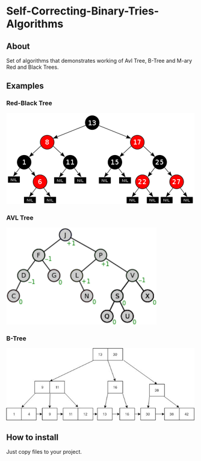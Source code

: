 # Self-Correcting-Binary-Tries-Algorithms

## About

Set of algorithms that demonstrates working of Avl Tree, B-Tree and M-ary Red and Black Trees.

## Examples

### Red-Black Tree
<img src = "examples/rbtree.png">
<br>

### AVL Tree
<img src = "examples/avltree.png" width = 400>
<br>

### B-Tree
<img src = "examples/btree.jpeg" width = 500>

<br>

## How to install

Just copy files to your project.
